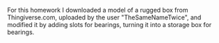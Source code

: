 For this homework I downloaded a model of a rugged box from Thingiverse.com, uploaded by the user "TheSameNameTwice", and modified it by adding slots for bearings, turning it into a storage box for bearings.
